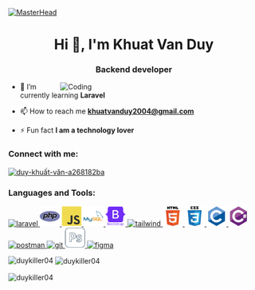 [![MasterHead](https://camo.githubusercontent.com/371a3bbae1297d47d50006f91fdc0f51f0060b62dbbddbdba1b1b1438bc0f80d/68747470733a2f2f6d617275663030312d6d742e6769746875622e696f2f5072656d69756d2d44656c69766572792f7765622e676966)](https://rishavchanda.io)
<h1 align="center">Hi 👋, I'm Khuat Van Duy</h1>
<h3 align="center">Backend developer</h3>
<img align="right" alt="Coding" width="400" src="https://i.pinimg.com/originals/79/9e/0d/799e0d7779f6ea6c3a89885ff60c55af.gif">

- 🌱 I’m currently learning **Laravel**

- 📫 How to reach me **khuatvanduy2004@gmail.com**

- ⚡ Fun fact **I am a technology lover**

<h3 align="left">Connect with me:</h3>
<p align="left">
<a href="https://linkedin.com/in/duy-khuất-văn-a268182ba" target="blank"><img align="center" src="https://raw.githubusercontent.com/rahuldkjain/github-profile-readme-generator/master/src/images/icons/Social/linked-in-alt.svg" alt="duy-khuất-văn-a268182ba" height="30" width="40" /></a>
</p>

<h3 align="left">Languages and Tools:</h3>
<p align="left">
            <a href="https://laravel.com/" target="_blank" rel="noreferrer">
                <img
                    src="https://static-00.iconduck.com/assets.00/laravel-icon-1990x2048-xawylrh0.png"
                    alt="laravel"
                    width="40"
                    height="40"
                />
            </a>
            <a href="https://www.php.net" target="_blank" rel="noreferrer">
                <img
                    src="https://raw.githubusercontent.com/devicons/devicon/master/icons/php/php-original.svg"
                    alt="php"
                    width="40"
                    height="40"
                />
            </a>
            <a
                href="https://developer.mozilla.org/en-US/docs/Web/JavaScript"
                target="_blank"
                rel="noreferrer"
            >
                <img
                    src="https://raw.githubusercontent.com/devicons/devicon/master/icons/javascript/javascript-original.svg"
                    alt="javascript"
                    width="40"
                    height="40"
                />
            </a>
            <a href="https://www.mysql.com/" target="_blank" rel="noreferrer">
                <img
                    src="https://raw.githubusercontent.com/devicons/devicon/master/icons/mysql/mysql-original-wordmark.svg"
                    alt="mysql"
                    width="40"
                    height="40"
                />
            </a>
            <a href="https://getbootstrap.com" target="_blank" rel="noreferrer">
                <img
                    src="https://raw.githubusercontent.com/devicons/devicon/master/icons/bootstrap/bootstrap-plain-wordmark.svg"
                    alt="bootstrap"
                    width="40"
                    height="40"
                />
            </a>
            <a href="https://tailwindcss.com/" target="_blank" rel="noreferrer">
                <img
                    src="https://www.vectorlogo.zone/logos/tailwindcss/tailwindcss-icon.svg"
                    alt="tailwind"
                    width="40"
                    height="40"
                />
            </a>
            <a href="https://www.w3.org/html/" target="_blank" rel="noreferrer">
                <img
                    src="https://raw.githubusercontent.com/devicons/devicon/master/icons/html5/html5-original-wordmark.svg"
                    alt="html5"
                    width="40"
                    height="40"
                />
            </a>
            <a
                href="https://www.w3schools.com/css/"
                target="_blank"
                rel="noreferrer"
            >
                <img
                    src="https://raw.githubusercontent.com/devicons/devicon/master/icons/css3/css3-original-wordmark.svg"
                    alt="css3"
                    width="40"
                    height="40"
                />
            </a>
            <a
                href="https://www.cprogramming.com/"
                target="_blank"
                rel="noreferrer"
            >
                <img
                    src="https://raw.githubusercontent.com/devicons/devicon/master/icons/c/c-original.svg"
                    alt="c"
                    width="40"
                    height="40"
                />
            </a>
            <a
                href="https://www.w3schools.com/cs/"
                target="_blank"
                rel="noreferrer"
            >
                <img
                    src="https://raw.githubusercontent.com/devicons/devicon/master/icons/csharp/csharp-original.svg"
                    alt="csharp"
                    width="40"
                    height="40"
                />
            </a>
            <a href="https://postman.com" target="_blank" rel="noreferrer">
                <img
                    src="https://www.vectorlogo.zone/logos/getpostman/getpostman-icon.svg"
                    alt="postman"
                    width="40"
                    height="40"
                />
            </a>
            <a href="https://git-scm.com/" target="_blank" rel="noreferrer">
                <img
                    src="https://www.vectorlogo.zone/logos/git-scm/git-scm-icon.svg"
                    alt="git"
                    width="40"
                    height="40"
                />
            </a>
            <a
                href="https://www.photoshop.com/en"
                target="_blank"
                rel="noreferrer"
            >
                <img
                    src="https://raw.githubusercontent.com/devicons/devicon/master/icons/photoshop/photoshop-line.svg"
                    alt="photoshop"
                    width="40"
                    height="40"
                />
            </a>
            <a href="https://www.figma.com/" target="_blank" rel="noreferrer">
                <img
                    src="https://www.vectorlogo.zone/logos/figma/figma-icon.svg"
                    alt="figma"
                    width="40"
                    height="40"
                />
            </a>
        </p>
<p><img align="left" src="https://github-readme-stats.vercel.app/api/top-langs?username=duykiller04&show_icons=true&locale=en&layout=compact" alt="duykiller04" /></p>

<p>&nbsp;<img align="center" src="https://github-readme-stats.vercel.app/api?username=duykiller04&show_icons=true&locale=en" alt="duykiller04" /></p>

<p><img align="center" src="https://github-readme-streak-stats.herokuapp.com/?user=duykiller04&" alt="duykiller04" /></p>
